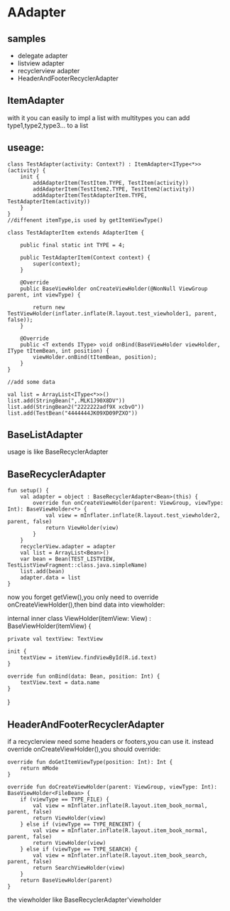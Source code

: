 # AAdapter
## samples

- delegate adapter
- listview adapter
- recyclerview adapter
- HeaderAndFooterRecyclerAdapter

## ItemAdapter
with it you can easily to impl a list with multitypes
you can add type1,type2,type3... to a list
## useage:
```
class TestAdapter(activity: Context?) : ItemAdapter<IType<*>>(activity) {
    init {
        addAdapterItem(TestItem.TYPE, TestItem(activity))
        addAdapterItem(TestItem2.TYPE, TestItem2(activity))
        addAdapterItem(TestAdapterItem.TYPE, TestAdapterItem(activity))
    }
}
//diffenent itemType,is used by getItemViewType()

class TestAdapterItem extends AdapterItem {

    public final static int TYPE = 4;

    public TestAdapterItem(Context context) {
        super(context);
    }

    @Override
    public BaseViewHolder onCreateViewHolder(@NonNull ViewGroup parent, int viewType) {

        return new TestViewHolder(inflater.inflate(R.layout.test_viewholder1, parent, false));
    }

    @Override
    public <T extends IType> void onBind(BaseViewHolder viewHolder, IType tItemBean, int position) {
        viewHolder.onBind(tItemBean, position);
    }
}

//add some data

val list = ArrayList<IType<*>>()
list.add(StringBean(",.MLK1J90X8DV"))
list.add(StringBean2("2222222adf9X xcbvO"))
list.add(TestBean("4444444JK09XD09PZXO"))
```

## BaseListAdapter
usage is like BaseRecyclerAdapter

## BaseRecyclerAdapter
```
fun setup() {
    val adapter = object : BaseRecyclerAdapter<Bean>(this) {
        override fun onCreateViewHolder(parent: ViewGroup, viewType: Int): BaseViewHolder<*> {
            val view = mInflater.inflate(R.layout.test_viewholder2, parent, false)
            return ViewHolder(view)
        }
    }
    recyclerView.adapter = adapter
    val list = ArrayList<Bean>()
    var bean = Bean(TEST_LISTVIEW, TestListViewFragment::class.java.simpleName)
    list.add(bean)
    adapter.data = list
}
```

now you forget getView(),you only need to override onCreateViewHolder(),then bind data into viewholder:

internal inner class ViewHolder(itemView: View) : BaseViewHolder<Bean>(itemView) {

    private val textView: TextView

    init {
        textView = itemView.findViewById(R.id.text)
    }

    override fun onBind(data: Bean, position: Int) {
        textView.text = data.name
    }
}

## HeaderAndFooterRecyclerAdapter
if a recyclerview need some headers or footers,you can use it.
instead  override onCreateViewHolder(),you should override: 
```
override fun doGetItemViewType(position: Int): Int {
    return mMode
}

override fun doCreateViewHolder(parent: ViewGroup, viewType: Int): BaseViewHolder<FileBean> {
    if (viewType == TYPE_FILE) {
        val view = mInflater.inflate(R.layout.item_book_normal, parent, false)
        return ViewHolder(view)
    } else if (viewType == TYPE_RENCENT) {
        val view = mInflater.inflate(R.layout.item_book_normal, parent, false)
        return ViewHolder(view)
    } else if (viewType == TYPE_SEARCH) {
        val view = mInflater.inflate(R.layout.item_book_search, parent, false)
        return SearchViewHolder(view)
    }
    return BaseViewHolder(parent)
}
```
the viewholder like BaseRecyclerAdapter'viewholder
